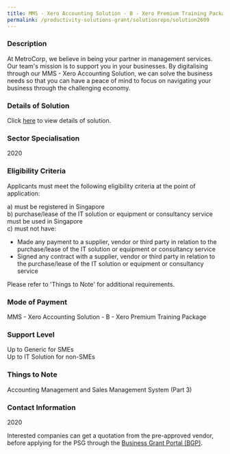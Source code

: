 ```yaml
---
title: MMS - Xero Accounting Solution - B - Xero Premium Training Package
permalink: /productivity-solutions-grant/solutionrepo/solution2609
---
```


### Description

At MetroCorp, we believe in being your partner in management services. Our team's mission is to support you in your businesses. By digitalising through our MMS - Xero Accounting Solution, we can solve the business needs so that you can have a peace of mind to focus on navigating your business through the challenging economy.

### Details of Solution

Click <a href='METROPOLITAN MANAGEMENT SERVICES PTE. LTD.' target='_blank' rel='noopener'>here</a> to view details of solution.

### Sector Specialisation

 2020 

### Eligibility Criteria

Applicants must meet the following eligibility criteria at the point of application:

a) must be registered in Singapore <br>
b) purchase/lease of the IT solution or equipment or consultancy service must be used in Singapore <br>
c) must not have:
- Made any payment to a supplier, vendor or third party in relation to the purchase/lease of the IT solution or equipment or consultancy service
- Signed any contract with a supplier, vendor or third party in relation to the purchase/lease of the IT solution or equipment or consultancy service

Please refer to 'Things to Note' for additional requirements.

### Mode of Payment
MMS - Xero Accounting Solution - B - Xero Premium Training Package

### Support Level
Up to Generic for SMEs <br>
Up to IT Solution for non-SMEs

### Things to Note
Accounting Management and Sales Management System (Part 3)

### Contact Information
2020

Interested companies can get a quotation from the pre-approved vendor, before applying for the PSG through the <a target='_blank' rel='noopener' href='https://www.businessgrants.gov.sg/'>Business Grant Portal (BGP)</a>.
